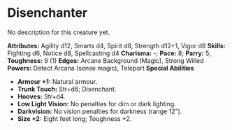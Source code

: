 # Disenchanter

No description for this creature yet.

**Attributes:** Agility d12, Smarts d4, Spirit d8, Strength d12+1, Vigor
d8
**Skills:** Fighting d6, Notice d8, Spellcasting d4
**Charisma:** -; **Pace:** 8; **Parry:** 5; **Toughness:** 9 (1)
**Edges:** Arcane Background (Magic), Strong Willed
**Powers:** Detect Arcana (sense magic), Teleport
**Special Abilities**

- **Armour +1:** Natural armour.
- **Trunk Touch:** Str+d6; Disenchant.
- **Hooves:** Str+d4.
- **Low Light Vision:** No penalties for dim or dark lighting.
- **Darkvision:** No vision penalties for darkness (range 12").
- **Size +2:** Eight feet long; Toughness +2.
